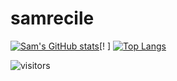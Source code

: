 # samrecile

[![Sam's GitHub stats](https://github-readme-stats.vercel.app/api?username=samrecile)](https://github.com/anuraghazra/github-readme-stats)[!              ]        [![Top Langs](https://github-readme-stats.vercel.app/api/top-langs/?username=anuraghazra)](https://github.com/samrecile/samrecile/blob/main/README.md)

![visitors](https://visitor-badge.glitch.me/badge?page_id=${samrecile}.${samrecile})
